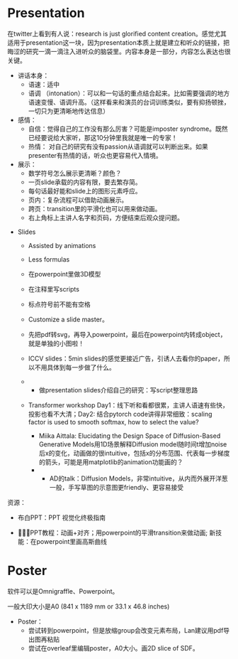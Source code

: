 # Presentation

在twitter上看到有人说：research is just glorified content creation。感觉尤其适用于presentation这一块，因为presentation本质上就是建立和听众的链接，把晦涩的研究一滴一滴注入进听众的脑袋里。内容本身是一部分，内容怎么表达也很关键。

- 讲话本身：
    - 语速：适中
    - 语调 （intonation）：可以和一句话的重点结合起来。比如需要强调的地方语速变慢、语调升高。（这样看来和演员的台词训练类似，要有抑扬顿挫，一切只为更清晰地传达信息）
- 感情：
    - 自信：觉得自己的工作没有那么厉害？可能是imposter syndrome。既然已经要说给大家听，那这10分钟里我就是唯一的专家！
    - 热情： 对自己的研究有没有passion从语调就可以判断出来。如果presenter有热情的话，听众也更容易代入情境。
- 展示：
    - 数学符号怎么展示更清晰？颜色？
    - 一页slide承载的内容有限，要去繁存简。
    - 每句话最好能和slide上的图形元素呼应。
    - 页内：复杂流程可以借助动画展示。
    - 跨页：transition里的平滑化也可以用来做动画。
    - 右上角标上主讲人名字和页码，方便结束后观众提问题。
* Slides
  * Assisted by animations 
  * Less formulas
  * 在powerpoint里做3D模型
  * 在注释里写scripts
  * 标点符号前不能有空格
  * Customize a slide master。
  * 先把pdf转svg，再导入powerpoint，最后在powerpoint内转成object，就是单独的小图啦！
  * ICCV slides：5min slides的感觉更接近广告，引诱人去看你的paper，所以不用具体到每一步做了什么。
  *   * 做presentation slides介绍自己的研究：写script整理思路

  * Transformer workshop Day1：线下听和看都很累，主讲人语速有些快，投影也看不大清；Day2: 结合pytorch code讲得非常细致：scaling factor is used to smooth softmax, how to select the value?
    * Miika Aittala: Elucidating the Design Space of Diffusion-Based Generative Models用1D场景解释Diffusion model随时间t增加noise后x的变化，动画做的很intuitive，包括x的分布范围、代表每一步梯度的箭头，可能是用matplotlib的animation功能画的？
    *   * AD的talk：Diffusion Models，非常intuitive，从内而外展开洋葱一般，手写草图的示意图更friendly、更容易接受
  
资源：
- 布白PPT：PPT 视觉化终极指南
* 🧑🏻‍🏫PPT教程：动画+对齐；用powerpoint的平滑transition来做动画; 新技能：在powerpoint里画高斯曲线
  
# Poster

软件可以是Omnigraffle、Powerpoint。

一般大印大小是A0 (841 x 1189 mm or 33.1 x 46.8 inches) 
* Poster：
  * 尝试转到powerpoint，但是放缩group会改变元素布局，Lan建议用pdf导出图再粘贴
  * 尝试在overleaf里编辑poster，A0大小。画2D slice of SDF。
